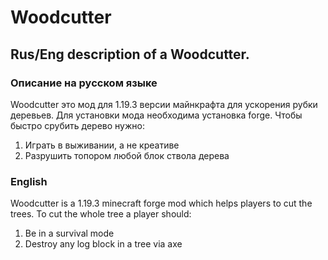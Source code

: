 # Woodcutter
## Rus/Eng description of a Woodcutter.
### Описание на русском языке
Woodcutter это мод для 1.19.3 версии майнкрафта для ускорения рубки деревьев. Для установки мода необходима установка forge.
Чтобы быстро срубить дерево нужно:
1) Играть в выживании, а не креативе
2) Разрушить топором любой блок ствола дерева

### English
Woodcutter is a 1.19.3 minecraft forge mod which helps players to cut the trees.
To cut the whole tree a player should:
1) Be in a survival mode
2) Destroy any log block in a tree via axe
